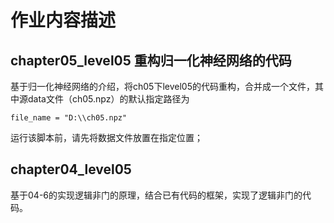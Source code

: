 # 作业内容描述

## chapter05_level05 重构归一化神经网络的代码
基于归一化神经网络的介绍，将ch05下level05的代码重构，合并成一个文件，其中源data文件（ch05.npz）的默认指定路径为
```
file_name = "D:\\ch05.npz"
```
运行该脚本前，请先将数据文件放置在指定位置；

## chapter04_level05
基于04-6的实现逻辑非门的原理，结合已有代码的框架，实现了逻辑非门的代码。